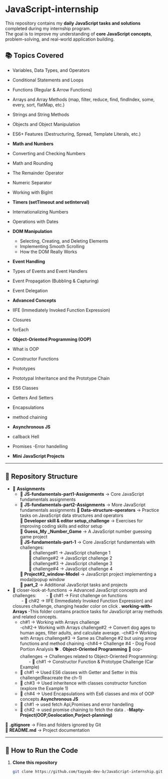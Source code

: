 # JavaScript-internship
This repository contains my **daily JavaScript tasks and solutions** completed during my internship program.  
The goal is to improve my understanding of **core JavaScript concepts**, problem-solving, and real-world application building.

## 📚 Topics Covered
- Variables, Data Types, and Operators
- Conditional Statements and Loops
- Functions (Regular & Arrow Functions)
- Arrays and Array Methods (map, filter, reduce, find, findIndex, some, every, sort, flatMap, etc.)
- Strings and String Methods
- Objects and Object Manipulation
- ES6+ Features (Destructuring, Spread, Template Literals, etc.)

- **Math and Numbers**
 - Converting and Checking Numbers
 - Math and Rounding
 - The Remainder Operator
 - Numeric Separator
 - Working with BigInt

- **Timers (setTimeout and setInterval)**
- Internationalizing Numbers
 - Operations with Dates

- **DOM Manipulation**
  - Selecting, Creating, and Deleting Elements
  - Implementing Smooth Scrolling
  - How the DOM Really Works

- **Event Handling**
 - Types of Events and Event Handlers
 - Event Propagation (Bubbling & Capturing)
 - Event Delegation

- **Advanced Concepts**
- IIFE (Immediately Invoked Function Expression)
- Closures
- forEach

- **Object-Oriented Programming (OOP)**
- What is OOP
 - Constructor Functions
 - Prototypes
 - Prototypal Inheritance and the Prototype Chain
 - ES6 Classes
 - Getters And Setters
 - Encapsulations
 - method chaining 

 - **Asynchronous JS**
  - callback Hell
  - Promises
  -Error handelling 

- **Mini JavaScript Projects**


---

## 📂 Repository Structure

- 📁 **Assignments**
  - 📁 **JS-fundamentals-part1-Assignments** → Core JavaScript fundamentals assignments
  - 📁 **JS-fundamentals-part2-Assignments** → More JavaScript fundamentals assignments
📁 **Data-structure-operators** → Practice tasks on JavaScript data structures and operators  
📁 **Developer skill & editor setup_challenge** → Exercises for improving coding skills and editor setup  
📁 **Guess_My _Number_Game** → A JavaScript number guessing game project  
📁 **JS-fundamentals-part-1** → Core JavaScript fundamentals with challenges:  
  📁 challenge#1 → JavaScript challenge 1  
  📁 challenge#2 → JavaScript challenge 2  
  📁 challenge#3 → JavaScript challenge 3  
  📁 challenge#4 → JavaScript challenge 4  
📁 **Project#2_window-Model** → JavaScript project implementing a modal/popup window  
📁 **part_2** → Additional JavaScript tasks and projects 
- 📁 closer-look-at-functions → Advanced JavaScript concepts and challenges:
  - 📁 ch#1 → First challenge on functions  
  - 📁 ch#2 → IIFE (Immediately Invoked Function Expression) and closures challenge, changing header color on click 
. **working-with-Arrays**
-This folder contains practice tasks for JavaScript array methods and related concepts.
   - ch#1 → Working with Arrays challenge  
   -ch#2→ Working with Arrays challenge#2 -> Convert dog ages to human ages, filter adults, and calculate average.
   -ch#3→ Working with Arrays challenge#3 ->  Same as Challenge #2 but using arrow functions and method chaining
   -ch#4→ Challenge #4 - Dog Food Portion Analysis 🐕
  .              **Object-Oriented Programming**
   📁 oop-challenges → Challenges related to Object-Oriented Programming:
  - 📁 ch#1 → Constructor Function & Prototype Challenge (Car Example)
  - 📁 ch#1 → Used ES6 classes with Getter and Setter in this challenge(Reacreate the ch-1)
  - 📁 ch#3 → Used inheritence with classes constructor function (explore the Example 1)
  - 📁 ch#4 → Used Encapsulations with Es6 classes and mix of OOP concepts 
  **Asynchronous JS**
  - 📁 ch#1 → used fetch Api,Promises and error handelling 
  - 📁 ch#2 → used promise chaining to fetch the data
. -**Mapty-Project(OOP,Geolocation,Porject-planning)**


📄 **.gitignore** → Files and folders ignored by Git  
📄 **README.md** → Project documentation

---

## 🚀 How to Run the Code

1. **Clone this repository**  
   ```bash
   git clone https://github.com/tayyab-dev-b/JavaScript-internship.git

